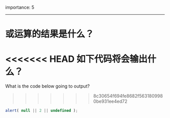 importance: 5

---

# 或运算的结果是什么？

<<<<<<< HEAD
如下代码将会输出什么？
=======
What is the code below going to output?
>>>>>>> 8c30654f694fe8682f5631809980be931ee4ed72

```js
alert( null || 2 || undefined );
```

